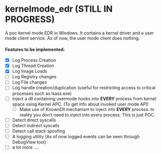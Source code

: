 # kernelmode_edr (STILL IN PROGRESS)
A poc kernel mode EDR in Windows. It contains a kernel driver and a user mode client service. As of now, the user mode client does nothing. 

#### Features to be implemented:

- [x] Log Process Creation
- [x] Log Thread Creation
- [x] Log Image Loads
- [ ] Log Registry changes
- [ ] Log File changes
- [ ] Log handle creation/duplication (useful for restricting access to critical processes such as lsass.exe)
- [ ] Inject a dll containing usermode hooks into **EVERY** process from kernel space using Kernel APC. (To get info about invoked user mode API)
  - [ ] Make use of KnownDll mechanism to inject into **EVERY** process. In reality you don't need to inject into every process. This is just POC.
- [ ] Detect direct syscalls
- [ ] Detect indirect syscalls
- [ ] Detect call stack spoofing
- [ ] A logging utility (As of now logged events can be seen through DebugView tool)
- [ ] a lot more ....
